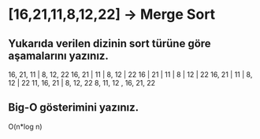 # [16,21,11,8,12,22] -> Merge Sort

## Yukarıda verilen dizinin sort türüne göre aşamalarını yazınız.

16, 21, 11 | 8, 12, 22
16, 21 | 11 | 8, 12 | 22
16 | 21 | 11 | 8 | 12 | 22
16, 21 | 11 | 8, 12 | 22
11, 16, 21 | 8, 12, 22
8, 11, 12 , 16, 21, 22

## Big-O gösterimini yazınız.

O(n*log n)

